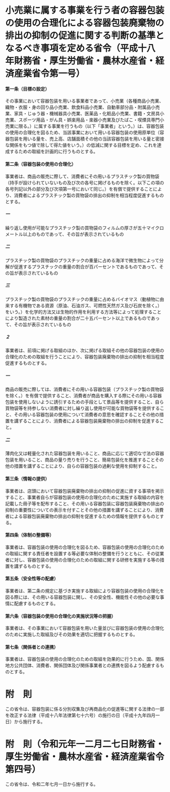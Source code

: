 # 小売業に属する事業を行う者の容器包装の使用の合理化による容器包装廃棄物の排出の抑制の促進に関する判断の基準となるべき事項を定める省令（平成十八年財務省・厚生労働省・農林水産省・経済産業省令第一号）
#### 第一条（目標の設定）
その事業において容器包装を用いる事業者であって、小売業（各種商品小売業、織物・衣服・身の回り品小売業、飲食料品小売業、自動車部分品・附属品小売業、家具・じゅう器・機械器具小売業、医薬品・化粧品小売業、書籍・文房具小売業、スポーツ用品・がん具・娯楽用品・楽器小売業及びたばこ・喫煙具専門小売業に限る。）に属する事業を行うもの（以下「事業者」という。）は、容器包装の使用の合理化を図るため、当該事業において用いる容器包装の使用原単位（容器包装を用いる量を、売上高、店舗面積その他の当該容器包装を用いる量と密接な関係をもつ値で除して得た値をいう。）の低減に関する目標を定め、これを達成するための取組を計画的に行うものとする。
#### 第二条（容器包装の使用の合理化）
事業者は、商品の販売に際して、消費者にその用いるプラスチック製の買物袋（持手が設けられていないもの及び次の各号に掲げるものを除く。以下この項の各号列記以外の部分及び次項第一号において同じ。）を有償で提供することにより、消費者によるプラスチック製の買物袋の排出の抑制を相当程度促進するものとする。
##### 一
繰り返し使用が可能なプラスチック製の買物袋のフィルムの厚さが五十マイクロメートル以上のものであって、その旨が表示されているもの
##### 二
プラスチック製の買物袋のプラスチックの重量に占める海洋で微生物によって分解が促進するプラスチックの重量の割合が百パーセントであるものであって、その旨が表示されているもの
##### 三
プラスチック製の買物袋のプラスチックの重量に占めるバイオマス（動植物に由来する有機物である資源（原油、石油ガス、可燃性天然ガス及び石炭を除く。） をいう。）を化学的方法又は生物的作用を利用する方法等によって処理することにより製造された素材の重量の割合が二十五パーセント以上であるものであって、その旨が表示されているもの
##### ２
事業者は、前項に掲げる取組のほか、次に掲げる取組その他の容器包装の使用の合理化のための取組を行うことにより、容器包装廃棄物の排出の抑制を相当程度促進するものとする。
##### 一
商品の販売に際しては、消費者にその用いる容器包装（プラスチック製の買物袋を除く。）を有償で提供すること、消費者が商品を購入する際にその用いる容器包装を使用しないように誘引するための手段として景品等を提供すること、自ら買物袋等を持参しない消費者に対し繰り返し使用が可能な買物袋等を提供すること、その用いる容器包装の使用について消費者の意思を確認することその他の措置を講ずることにより、消費者による容器包装廃棄物の排出の抑制を促進すること。
##### 二
薄肉化又は軽量化された容器包装を用いること、商品に応じて適切な寸法の容器包装を用いること、商品の量り売りを行うこと、簡易包装化を推進することその他の措置を講ずることにより、自らの容器包装の過剰な使用を抑制すること。
#### 第三条（情報の提供）
事業者は、店頭において容器包装廃棄物の排出の抑制の促進に資する事項を掲示すること、事業者自らが容器包装の使用の合理化のために実施する取組の内容を記載した冊子等を配布すること、その用いる容器包装に容器包装廃棄物の排出の抑制の重要性についての表示を付すことその他の措置を講ずることにより、消費者による容器包装廃棄物の排出の抑制を促進するための情報を提供するものとする。
#### 第四条（体制の整備等）
事業者は、容器包装の使用の合理化を図るため、容器包装の使用の合理化のための取組に関する責任者を設置する等必要な体制の整備を行うとともに、その従業者に対し、容器包装の使用の合理化のための取組に関する研修を実施する等の措置を講ずるものとする。
#### 第五条（安全性等の配慮）
事業者は、第二条の規定に基づき実施する取組により容器包装の使用の合理化を図る際には、その用いる容器包装に関し、その安全性、機能性その他の必要な事情に配慮するものとする。
#### 第六条（容器包装の使用の合理化の実施状況等の把握）
事業者は、その事業において容器包装を用いた量並びに容器包装の使用の合理化のために実施した取組及びその効果を適切に把握するものとする。
#### 第七条（関係者との連携）
事業者は、容器包装の使用の合理化のための取組を効果的に行うため、国、関係地方公共団体、消費者、関係団体及び関係事業者との連携を図るよう配慮するものとする。
# 附　則
この省令は、容器包装に係る分別収集及び再商品化の促進等に関する法律の一部を改正する法律（平成十八年法律第七十六号）の施行の日（平成十九年四月一日）から施行する。
# 附　則（令和元年一二月二七日財務省・厚生労働省・農林水産省・経済産業省令第四号）
この省令は、令和二年七月一日から施行する。
